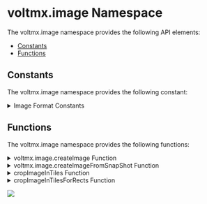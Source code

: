                             


voltmx.image Namespace
====================

The voltmx.image namespace provides the following API elements:

*   [Constants](#constants)
*   [Functions](#functions)

Constants
---------

The voltmx.image namespace provides the following constant:

 
<details close markdown="block"><summary>Image Format Constants</summary> 

* * *

The following constants are used to specify the format of an Image widget's bitmap.

| Constant | Description |
| --- | --- |
| voltmx.image.ENCODE\_JPEG | The bitmap is in JPEG format. |
| voltmx.image.ENCODE\_PNG | The bitmap is in PNG format. |

</details>

Functions
---------

The voltmx.image namespace provides the following functions:

 
<details close markdown="block"><summary>voltmx.image.createImage Function</summary> 

* * *

Creates an Image. This function has three overloads.

<b>Syntax</b>

```

voltmx.image.createImage(rawBytes);

voltmx.image.createImage(  
    bundledImageFileName);

voltmx.image.createImage(  
    Image);
```

<b>Input Parameters</b>

Any one of the following parameters can be passed in the function.

| Parameter | Description |
| --- | --- |
| rawBytes | A RawBytes object containing the image's bitmap. |
| bundledImageFileName | A string containing the file name of the bitmap to use for the image. |
| Image | An Image widget containing the bitmap to use for the Image being created. |

 

<b>Example</b>

```
var imgBright = voltmx.image.createImage(this.imageBytes);
```

<b>Return Values</b>

This function returns an image object with its associated bitmap.

<b>Remarks</b>

If your app creates an Image from a RawBytes object, it should not make copies of the Image by creating it again from the initial RawBytes object. Creating multiple Image objects from the same RawBytes object results in undefined behavior. Rather than copying the RawBytes object into multiple Image objects, your app can make further copies by calling this function and passing it the Image object created in the first call to this function.

If your app creates an image from a bundled file, the file specified by the _bundledImageFileName_ parameter can be in the GIF, an animated GIF, a JPEG, or PNG file format.

<b>Platform Availability</b>

Available on iOS and Android.

 </details>
<details close markdown="block"><summary>voltmx.image.createImageFromSnapShot Function</summary> 

* * *

Creates an Image by taking a snapshot of a widget.

<b>Syntax</b>

```

voltmx.image.createImageFromSnapShot(widget);
```

<b>Input Parameters</b>

| Parameter | Description |
| --- | --- |
| widget | The widget that this function takes a snapshot of. The snapshot is used for the bitmap of the Image created by the function. |

 

<b>Example</b>

```
var imgBlurBg = voltmx.image.createImageFromSnapShot(frmHome.widget1);
```

<b>Return Values</b>

This function returns an Image that contains a snapshot of the widget passed in through the _widget_ parameter.

<b>Remarks</b>

When the image source is snapshot, the source is device screen, which is having twice the density of actual image, so the scale factor of image will be twice the image size because of the retina display of device.

<b>Platform Availability</b>

Available on iOS and Android.

</details>
<details close markdown="block"><summary>cropImageInTiles Function</summary> 

* * *

Crops the bitmap in an Image object and returns it as an array of tiles.

<b>Syntax</b>

```

voltmx.image.cropImageInTiles(image,xTiles,yTiles);
```

<b>Input Parameters</b>

| Parameter | Description |
| --- | --- |
| image | The Image object containing the bitmap to be cropped. |
| xTiles | The number of equally-sized tiles that can be created in the x direction. |
| yTiles | The number of equally-sized tiles that can be created in the x direction. |

 

<b>Example</b>

```
var img = voltmx.image.createImage(rawB); // Here rawB is the rawBytes of the image 
var imageArray = voltmx.image.cropImageInTiles(img, 10, 20);

```

<b>Return Values</b>

This function returns an array of Image widgets that were created from tiles of the bitmap in the Image object in the _image_ parameter.

<b>Platform Availability</b>

Available on iOS and Android.

</details>
<details close markdown="block"><summary>cropImageInTilesForRects Function</summary> 

* * *

Crops portions of an Image widget's bitmap to a set of rectangles and returns an array of Image widgets containg the cropped bitmaps.

<b>Syntax</b>

```

voltmx.image.cropImageInTilesForRects(  
    image,  
    \[ \[x,y,w,h\],\[x1,y1,w1,h1\],... \]);
```

<b>Parameters</b>

| Parameter | Description |
| --- | --- |
| image | An Image widget containing the bitmap to be cropped. |
| \[ \[x,y,w,h\],\[x1,y1,w1,h1\],... \] | An array of rectangles specified as the (x,y) coordinates of the upper left corner and the height and width of the rectangle. Each rectangle in this array must be an array of four integers. |

 

<b>Example</b>

```
function getImageFromLocalStorage(imageName) {
    var img = voltmx.image.createImage(imageName);
    return img;
}

/*var clippingRects = [
        [10, 12, 50, 100],
        [30, 45, 10, 200],
        [300, 100, 200, 10]];*/
function cropImageToTilesFromRects(clippingRects, localImage, FormToaddImage) {
    try {
        var img = getImageFromLocalStorage(localImage);
        var imageArray = voltmx.image.cropImageInTilesForRects(img, clippingRects);
        for (var j = 0; j < imageArray.length; j++) {
            var imgW = createImageWidget(imageArray[j]);
            FormToaddImage.add(imgW);
        }
        FormToaddImage.forceLayout();
    } catch (err) {
        alert(err);
    }
}
```

<b>Return Values</b>

This function returns an array of Image widgets that contain the bitmap information from the bitmap in the Image widget passed through the _image_ parameter.

<b>Remarks</b>

This method iterates through an array of rectangles and uses each rectangle to obtain a cropped version of the bitmap associated with the Image widget in the _image_ parameter. The original bitmap is not changed. It then creates an Image widget from each cropped bitmap and collects then into an array of Image widgets. It then returns the array of Image widgets.

<b>Platform Availability</b>

Available on iOS and Android.

</details>

![](resources/prettify/onload.png)
